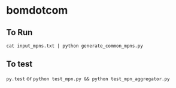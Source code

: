 # bomdotcom

## To Run
`cat input_mpns.txt | python generate_common_mpns.py`

## To test
`py.test`
or
`python test_mpn.py && python test_mpn_aggregator.py`
